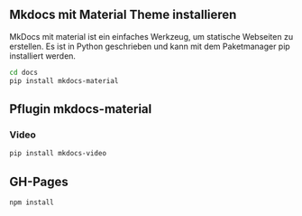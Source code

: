 ## Mkdocs mit Material Theme installieren
MkDocs mit material ist ein einfaches Werkzeug, um statische Webseiten zu erstellen. Es ist in Python geschrieben und kann mit dem Paketmanager pip installiert werden.
```bash
cd docs
pip install mkdocs-material
```
## Pflugin mkdocs-material
### Video
```bash
pip install mkdocs-video
```
## GH-Pages
```bash
npm install
```
